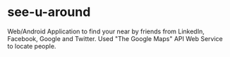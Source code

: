 # see-u-around
Web/Android Application to find your near by friends from LinkedIn, Facebook, Google and Twitter. Used "The Google Maps" API Web Service to locate people.
